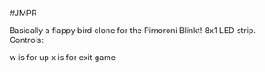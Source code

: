 #JMPR

Basically a flappy bird clone for the Pimoroni Blinkt! 8x1 LED strip.  
Controls: 

w is for up
x is for exit game


